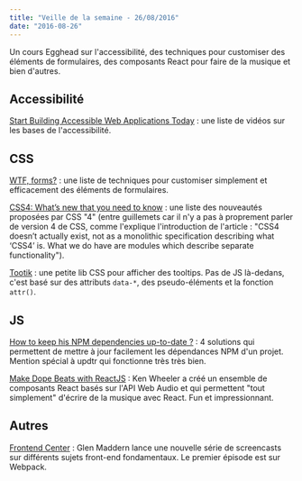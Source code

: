 ```yaml
---
title: "Veille de la semaine - 26/08/2016"
date: "2016-08-26"
---
```


Un cours Egghead sur l'accessibilité, des techniques pour customiser des
éléments de formulaires, des composants React pour faire de la musique et bien
d'autres.

## Accessibilité

[Start Building Accessible Web Applications
Today](https://egghead.io/courses/start-building-accessible-web-applications-today)
: une liste de vidéos sur les bases de l'accessibilité.

## CSS

[WTF, forms?](http://wtfforms.com/) : une liste de techniques pour customiser
simplement et efficacement des éléments de formulaires.

[CSS4: What’s new that you need to
know](https://www.gadgetdaily.xyz/css4-whats-new-that-you-need-to-know/) : une
liste des nouveautés proposées par CSS "4" (entre guillemets car il n'y a pas
à proprement parler de version 4 de CSS, comme l'explique l'introduction de
l'article : "CSS4 doesn’t actually exist, not as a monolithic specification
describing what ‘CSS4’ is. What we do have are modules which describe separate
functionality").

[Tootik](https://eliorshalev.github.io/tootik/) : une petite lib CSS pour
afficher des tooltips. Pas de JS là-dedans, c'est basé sur des attributs
`data-*`, des pseudo-éléments et la fonction `attr()`.

## JS

[How to keep his NPM dependencies up-to-date
?](http://blog.js-republic.com/keep-npm-dependencies-up-to-date/) : 4 solutions
qui permettent de mettre à jour facilement les dépendances NPM d'un projet.
Mention spécial à updtr qui fonctionne très très bien.

[Make Dope Beats with
ReactJS](https://formidable.com/blog/2016/08/22/make-dope-beats-with-reactjs/)
: Ken Wheeler a créé un ensemble de composants React basés sur l'API Web Audio
et qui permettent "tout simplement" d'écrire de la musique avec React. Fun et
impressionnant.

## Autres

[Frontend Center](https://frontend.center/) : Glen Maddern lance une nouvelle
série de screencasts sur différents sujets front-end fondamentaux. Le premier
épisode est sur Webpack.
